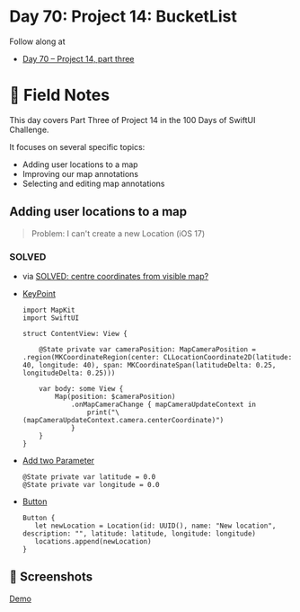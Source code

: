 # Day 70: Project 14: BucketList

Follow along at 
- [Day 70 – Project 14, part three][1]

# 📒 Field Notes
This day covers Part Three of Project 14 in the 100 Days of SwiftUI Challenge.

It focuses on several specific topics:

- Adding user locations to a map
- Improving our map annotations
- Selecting and editing map annotations



## Adding user locations to a map

> Problem: I can't create a new Location (iOS 17)

### SOLVED

- via [SOLVED: centre coordinates from visible map?][2]

- [KeyPoint][3]

      import MapKit
      import SwiftUI
      
      struct ContentView: View {
      
          @State private var cameraPosition: MapCameraPosition = .region(MKCoordinateRegion(center: CLLocationCoordinate2D(latitude: 40, longitude: 40), span: MKCoordinateSpan(latitudeDelta: 0.25, longitudeDelta: 0.25)))
      
          var body: some View {
              Map(position: $cameraPosition)
                  .onMapCameraChange { mapCameraUpdateContext in
                      print("\(mapCameraUpdateContext.camera.centerCoordinate)")
                  }
          }
      }

- [Add two Parameter][4]

      @State private var latitude = 0.0
      @State private var longitude = 0.0

- [Button][5]

      Button {
         let newLocation = Location(id: UUID(), name: "New location", description: "", latitude: latitude, longitude: longitude)
         locations.append(newLocation)
      }

## 📸 Screenshots
[Demo](https://youtube.com/shorts/IIMoryHEow0)


[1]: https://www.hackingwithswift.com/100/swiftui/70
[2]: https://www.hackingwithswift.com/forums/swiftui/centre-coordinates-from-visible-map/23052
[3]: https://github.com/VisionAce/100DaysOfSwiftUI/blob/0ee6a25b400f292d9b4fdea2345d655368d0dfd3/Day70/ContentView.swift#L45C1-L49C14
[4]: https://github.com/VisionAce/100DaysOfSwiftUI/blob/0ee6a25b400f292d9b4fdea2345d655368d0dfd3/Day70/ContentView.swift#L17C1-L18C39
[5]: https://github.com/VisionAce/100DaysOfSwiftUI/blob/0ee6a25b400f292d9b4fdea2345d655368d0dfd3/Day70/ContentView.swift#L61C1-L64C22
